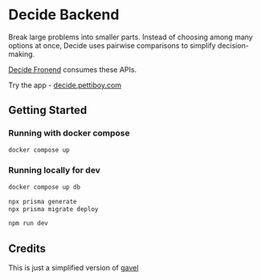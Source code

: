 # Decide Backend

Break large problems into smaller parts. Instead of choosing among many options at once, Decide uses pairwise comparisons to simplify decision-making.

[Decide Fronend](https://github.com/pettiboy/decide-frontend) consumes these APIs.

Try the app - [decide.pettiboy.com](https://decide.pettiboy.com/)

## Getting Started

### Running with docker compose

```zsh
docker compose up
```

### Running locally for dev

```zsh
docker compose up db

npx prisma generate
npx prisma migrate deploy

npm run dev
```

## Credits

This is just a simplified version of [gavel](https://github.com/anishathalye/gavel)
